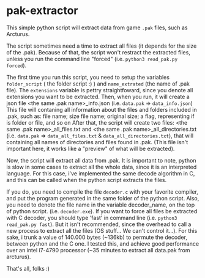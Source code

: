 # pak-extractor
This simple python script will extract data from game ```.pak``` files, such as Arcturus.

The script sometimes need a time to extract all files (it depends for the size of the .pak). 
Because of that, the script won't restract the extracted files, unless you run the command line "forced" (i.e. ```python3 read_pak.py forced```).

The first time you run this script, you need to setup the variables ```folder_script``` ( the folder script :) ) and ```name_extrated``` (the name of .pak file). The ```extensions``` variable is pettry straightfoward, since you denote all extensions you want to be extracted. Then, when you run, it will create a json file <the same .pak name>_info.json (i.e. ```data.pak``` => ```data_info.json```)
This file will contaning all information about the files and folders included in .pak, such as: file name; size file name; original size; a flag, representing if is folder or file, and so on
After that, the script will create two files: <the same .pak name>_all_files.txt and <the same .pak name>_all_directories.txt (i.e. ```data.pak``` => ```data_all_files.txt``` & ```data_all_directories.txt```), that will containing all names of directories and files found in .pak. (This file isn't important here, it works like a "preview" of what will be extracted).

Now, the script will extract all data from .pak. It is important to note, python is slow in some cases to extract all the whole data, since it is an interpreted language. For this case, i've implemented the same decode algorithm in C, and this can be called when the python script extracts the files. 

If you do, you need to compile the file ```decoder.c``` with your favorite compiler, and put the program generated in the same folder of the python script. Also, you need to denote the file name in the variable decoder_name, on the top of python script. (i.e. ```decoder.exe```). If you want to force all files be extracted with C decoder, you should type 'fast' in command line (i.e. ```python3 read_pak.py fast```). But it isn't recommended, since the overhead to call a new process to extract all the files (OS stuff... We can't control it...). For this sake, i trunk a value of 140.000 bytes (~136kb) to permute the decoder, between python and the C one. I tested this, and achieve good performance over an intel i7-4790 processor (~35 minutes to extract all data.pak from arcturus).

That's all, folks :)
